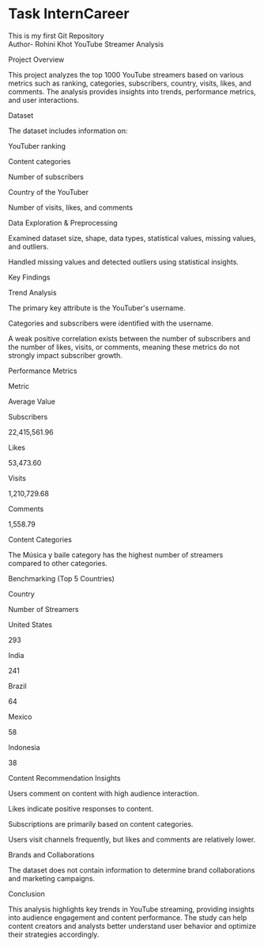 # Task InternCareer
This is my first Git Repository
<br>
Author- Rohini Khot
YouTube Streamer Analysis

Project Overview

This project analyzes the top 1000 YouTube streamers based on various metrics such as ranking, categories, subscribers, country, visits, likes, and comments. The analysis provides insights into trends, performance metrics, and user interactions.

Dataset

The dataset includes information on:

YouTuber ranking

Content categories

Number of subscribers

Country of the YouTuber

Number of visits, likes, and comments

Data Exploration & Preprocessing

Examined dataset size, shape, data types, statistical values, missing values, and outliers.

Handled missing values and detected outliers using statistical insights.

Key Findings

Trend Analysis

The primary key attribute is the YouTuber's username.

Categories and subscribers were identified with the username.

A weak positive correlation exists between the number of subscribers and the number of likes, visits, or comments, meaning these metrics do not strongly impact subscriber growth.

Performance Metrics

Metric

Average Value

Subscribers

22,415,561.96

Likes

53,473.60

Visits

1,210,729.68

Comments

1,558.79

Content Categories

The Música y baile category has the highest number of streamers compared to other categories.

Benchmarking (Top 5 Countries)

Country

Number of Streamers

United States

293

India

241

Brazil

64

Mexico

58

Indonesia

38

Content Recommendation Insights

Users comment on content with high audience interaction.

Likes indicate positive responses to content.

Subscriptions are primarily based on content categories.

Users visit channels frequently, but likes and comments are relatively lower.

Brands and Collaborations

The dataset does not contain information to determine brand collaborations and marketing campaigns.

Conclusion

This analysis highlights key trends in YouTube streaming, providing insights into audience engagement and content performance. The study can help content creators and analysts better understand user behavior and optimize their strategies accordingly.
